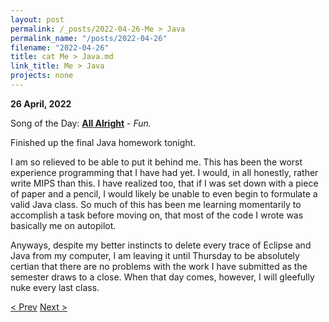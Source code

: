 ```yaml
---
layout: post
permalink: /_posts/2022-04-26-Me > Java
permalink_name: "/posts/2022-04-26"
filename: "2022-04-26"
title: cat Me > Java.md
link_title: Me > Java
projects: none
---
```

**26 April, 2022**

Song of the Day: [**All Alright**](https://youtu.be/mmKt0WaAPDQ) - *Fun.*

Finished up the final Java homework tonight.

I am so relieved to be able to put it behind me. This has been the worst experience programming that I have had yet. I would, in all honestly, rather write MIPS than this. I have realized too, that if I was set down with a piece of paper and a pencil, I would likely be unable to even begin to formulate a valid Java class. So much of this has been me learning momentarily to accomplish a task before moving on, that most of the code I wrote was basically me on autopilot.

Anyways, despite my better instincts to delete every trace of Eclipse and Java from my computer, I am leaving it until Thursday to be absolutely certian that there are no problems with the work I have submitted as the semester draws to a close. When that day comes, however, I will gleefully nuke every last class.

[< Prev](/_posts/2022-04-25-starfield_photos_round_3)    [Next >](/all_caught_up)
